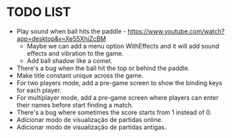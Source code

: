 # TODO LIST

* Play sound when ball hits the paddle - https://www.youtube.com/watch?app=desktop&v=Xe55XhiZcBM
    * Maybe we can add a menu option WithEffects and it will add sound effects and vibration to the game.
    * Add ball shadow like a comet.
* There's a bug when the ball hit the top or behind the paddle.
* Make title constant unique across the game.
* For two players mode, add a pre-game screen to show the binding keys for each player.
* For multiplayer mode, add a pre-game screen where players can enter their names before start finding a match.
* There's a bug where sometimes the score starts from 1 instead of 0.
* Adicionar modo de visualização de partidas online.
* Adicionar modo de visualização de partidas antigas.
